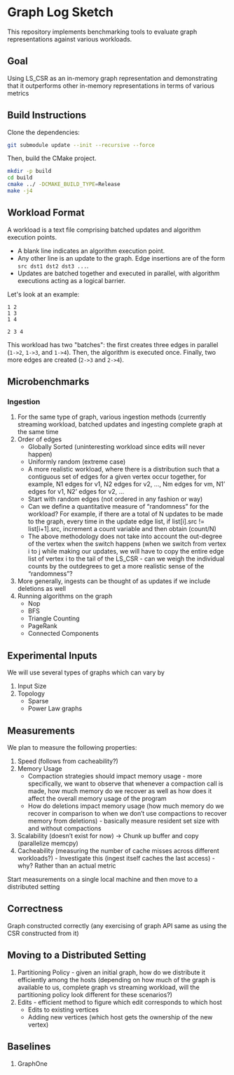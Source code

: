 # Graph Log Sketch

This repository implements benchmarking tools to evaluate graph representations against various workloads.

## Goal

Using LS_CSR as an in-memory graph representation and demonstrating that it outperforms other in-memory representations in terms of various metrics

## Build Instructions

Clone the dependencies:
```bash
git submodule update --init --recursive --force
```

Then, build the CMake project.
```bash
mkdir -p build
cd build
cmake ../ -DCMAKE_BUILD_TYPE=Release
make -j4
```

## Workload Format

A workload is a text file comprising batched updates and algorithm execution points.

* A blank line indicates an algorithm execution point.
* Any other line is an update to the graph. Edge insertions are of the form `src dst1 dst2 dst3 ...`.
* Updates are batched together and executed in parallel, with algorithm executions acting as a logical barrier.

Let's look at an example:

```
1 2
1 3
1 4

2 3 4
```

This workload has two "batches": the first creates three edges in parallel (`1->2`, `1->3`, and `1->4`). Then, the algorithm is executed once. Finally, two more edges are created (`2->3` and `2->4`).

## Microbenchmarks

### Ingestion
1. For the same type of graph, various ingestion methods (currently streaming workload, batched updates and ingesting complete graph at the same time
2. Order of edges
    - Globally Sorted (uninteresting workload since edits will never happen)
    - Uniformly random (extreme case)
    - A more realistic workload, where there is a distribution such that a contiguous set of edges for a given vertex occur together, for example, N1 edges for v1, N2 edges for v2, …, Nm edges for vm, N1’ edges for v1, N2’ edges for v2, …
    - Start with random edges (not ordered in any fashion or way)
    - Can we define a quantitative measure of “randomness” for the workload? For example, if there are a total of N updates to be made to the graph, every time in the update edge list, if list[i].src != list[i+1].src, increment a count variable and then obtain (count/N)
    - The above methodology does not take into account the out-degree of the vertex when the switch happens (when we switch from vertex i to j while making our updates, we will have to copy the entire edge list of vertex i to the tail of the LS_CSR - can we weigh the individual counts by the outdegrees to get a more realistic sense of the “randomness”?
3. More generally, ingests can be thought of as updates if we include deletions as well
4. Running algorithms on the graph
    - Nop
    - BFS
    - Triangle Counting
    - PageRank
    - Connected Components

## Experimental Inputs
We will use several types of graphs which can vary by
1. Input Size
2. Topology
    * Sparse
    * Power Law graphs


## Measurements
We plan to measure the following properties:
1. Speed (follows from cacheability?)
2. Memory Usage
    * Compaction strategies should impact memory usage - more specifically, we want to observe that whenever a compaction call is made, how much memory do we recover as well as how does it affect the overall memory usage of the program
    * How do deletions impact memory usage (how much memory do we recover in comparison to when we don’t use compactions to recover memory from deletions) - basically measure resident set size with and without compactions
3. Scalability (doesn’t exist for now) -> Chunk up buffer and copy (parallelize memcpy)
4. Cacheability (measuring the number of cache misses across different workloads?) - Investigate this (ingest itself caches the last access) - why? Rather than an actual metric

Start measurements on a single local machine and then move to a distributed setting

## Correctness
Graph constructed correctly (any exercising of graph API same as using the CSR constructed from it)

## Moving to a Distributed Setting
1. Partitioning Policy - given an initial graph, how do we distribute it efficiently among the hosts (depending on how much of the graph is available to us, complete graph vs streaming workload, will the partitioning policy look different for these scenarios?)
2. Edits - efficient method to figure which edit corresponds to which host
    * Edits to existing vertices
    * Adding new vertices (which host gets the ownership of the new vertex)

## Baselines
1. GraphOne